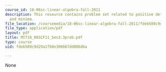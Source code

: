 ```yaml
---
course_id: 18-06sc-linear-algebra-fall-2011
description: This resource contains problem set related to positive definite matrices
  and minima.
file_location: /coursemedia/18-06sc-linear-algebra-fall-2011/fdeb589c9d29a1f60e306667dd886dba_MIT18_06SCF11_Ses3.3prob.pdf
file_type: application/pdf
layout: pdf
title: MIT18_06SCF11_Ses3.3prob.pdf
type: course
uid: fdeb589c9d29a1f60e306667dd886dba

---
```

None